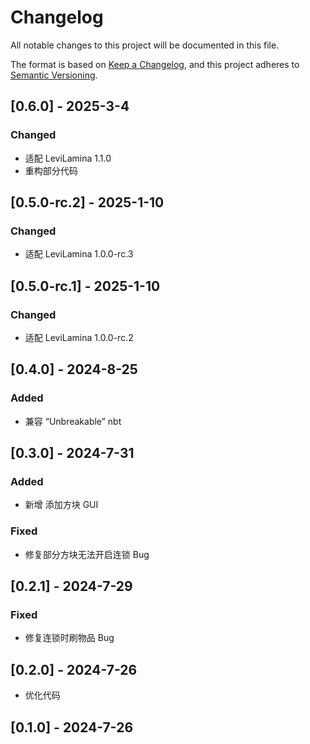 # Changelog

All notable changes to this project will be documented in this file.

The format is based on [Keep a Changelog](https://keepachangelog.com/en/1.0.0/),
and this project adheres to [Semantic Versioning](https://semver.org/spec/v2.0.0.html).

## [0.6.0] - 2025-3-4

### Changed

- 适配 LeviLamina 1.1.0
- 重构部分代码

## [0.5.0-rc.2] - 2025-1-10

### Changed

- 适配 LeviLamina 1.0.0-rc.3

## [0.5.0-rc.1] - 2025-1-10

### Changed

- 适配 LeviLamina 1.0.0-rc.2

## [0.4.0] - 2024-8-25

### Added

- 兼容 “Unbreakable” nbt

## [0.3.0] - 2024-7-31

### Added

- 新增 添加方块 GUI

### Fixed

- 修复部分方块无法开启连锁 Bug

## [0.2.1] - 2024-7-29

### Fixed

- 修复连锁时刷物品 Bug

## [0.2.0] - 2024-7-26

- 优化代码

## [0.1.0] - 2024-7-26
